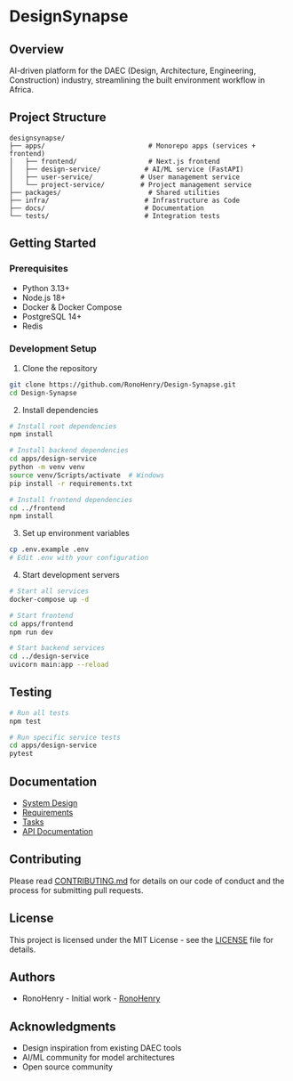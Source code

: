 # DesignSynapse

## Overview
AI-driven platform for the DAEC (Design, Architecture, Engineering, Construction) industry, streamlining the built environment workflow in Africa.

## Project Structure
```
designsynapse/
├── apps/                          # Monorepo apps (services + frontend)
│   ├── frontend/                  # Next.js frontend
│   ├── design-service/           # AI/ML service (FastAPI)
│   ├── user-service/            # User management service
│   └── project-service/         # Project management service
├── packages/                      # Shared utilities
├── infra/                        # Infrastructure as Code
├── docs/                         # Documentation
└── tests/                        # Integration tests
```

## Getting Started

### Prerequisites
- Python 3.13+
- Node.js 18+
- Docker & Docker Compose
- PostgreSQL 14+
- Redis

### Development Setup
1. Clone the repository
```bash
git clone https://github.com/RonoHenry/Design-Synapse.git
cd Design-Synapse
```

2. Install dependencies
```bash
# Install root dependencies
npm install

# Install backend dependencies
cd apps/design-service
python -m venv venv
source venv/Scripts/activate  # Windows
pip install -r requirements.txt

# Install frontend dependencies
cd ../frontend
npm install
```

3. Set up environment variables
```bash
cp .env.example .env
# Edit .env with your configuration
```

4. Start development servers
```bash
# Start all services
docker-compose up -d

# Start frontend
cd apps/frontend
npm run dev

# Start backend services
cd ../design-service
uvicorn main:app --reload
```

## Testing
```bash
# Run all tests
npm test

# Run specific service tests
cd apps/design-service
pytest
```

## Documentation
- [System Design](docs/DESIGN.md)
- [Requirements](docs/REQUIREMENTS.md)
- [Tasks](docs/TASKS.md)
- [API Documentation](docs/api/README.md)

## Contributing
Please read [CONTRIBUTING.md](CONTRIBUTING.md) for details on our code of conduct and the process for submitting pull requests.

## License
This project is licensed under the MIT License - see the [LICENSE](LICENSE) file for details.

## Authors
- RonoHenry - Initial work - [RonoHenry](https://github.com/RonoHenry)

## Acknowledgments
- Design inspiration from existing DAEC tools
- AI/ML community for model architectures
- Open source community